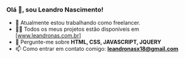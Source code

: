 ### Olá 👋, sou Leandro Nascimento!

- 🔭 Atualmente estou trabalhando como freelancer.
- 👨‍💻 Todos os meus projetos estão disponíveis em [www.leandronas.com.br]
- 💬 Pergunte-me sobre **HTML, CSS, JAVASCRIPT, JQUERY**
- 📫 Como entrar em contato comigo: **leandronasx18@gmail.com**

